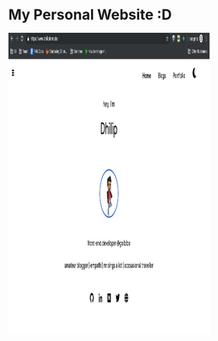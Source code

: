 # My Personal Website  :D
<img src="https://raw.githubusercontent.com/dhilipkmr/webapp-samples/master/images/website/Screenshot%202019-04-06%20at%205.19.24%20PM.png" height="600" width="400"/>
